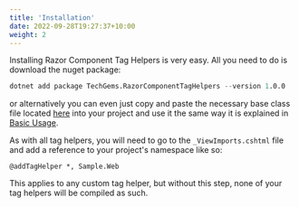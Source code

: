 ```yaml
---
title: 'Installation'
date: 2022-09-28T19:27:37+10:00
weight: 2
---
```


Installing Razor Component Tag Helpers is very easy. All you need to do is download the nuget package:

```s
dotnet add package TechGems.RazorComponentTagHelpers --version 1.0.0
```

or alternatively you can even just copy and paste the necessary base class file located [here](https://github.com/techgems/server-components/blob/master/RazorComponentTagHelpers/RazorComponentTagHelper.cs) into your project and use it the same way it is explained in [Basic Usage](/docs/basic-usage).

As with all tag helpers, you will need to go to the `_ViewImports.cshtml` file and add a reference to your project's namespace like so:

```
@addTagHelper *, Sample.Web
```

This applies to any custom tag helper, but without this step, none of your tag helpers will be compiled as such.